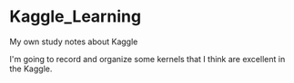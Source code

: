 # Kaggle_Learning
My own study notes about Kaggle

I'm going to record and organize some kernels that I think are excellent in the Kaggle.
